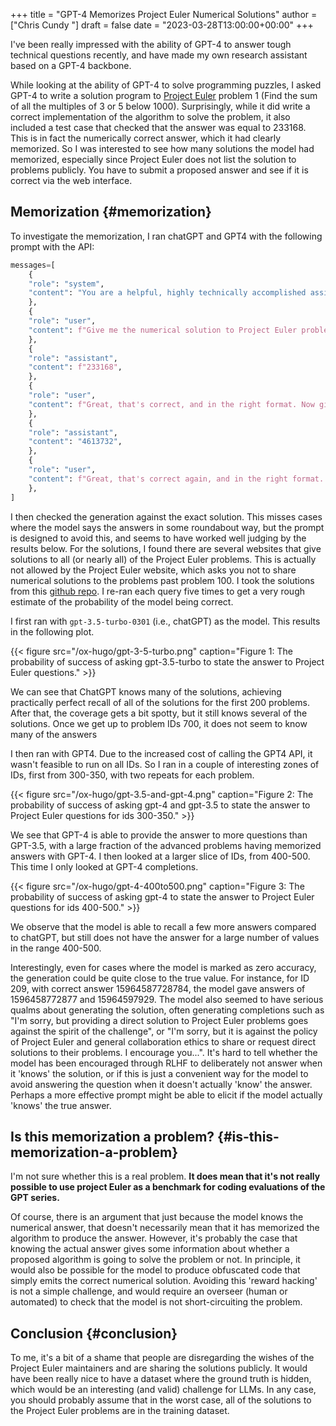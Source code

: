 +++
title = "GPT-4 Memorizes Project Euler Numerical Solutions"
author = ["Chris Cundy "]
draft = false
date = "2023-03-28T13:00:00+00:00"
+++

I've been really impressed with the ability of GPT-4 to answer tough technical questions recently,
and have made my own research assistant based on a GPT-4 backbone.

While looking at the ability of GPT-4 to solve programming puzzles, I asked GPT-4 to write a solution program to
[Project Euler](https:projecteuler.net) problem 1 (Find the sum of all the multiples of 3 or 5 below 1000). Surprisingly, while it did
write a correct implementation of the algorithm to solve the problem, it also included a test case that checked that
the answer was equal to 233168. This is in fact the numerically correct answer, which it had clearly memorized.
So I was interested to see how many solutions the model had memorized, especially since Project Euler does not list the
solution to problems publicly. You have to submit a proposed answer and see if it is correct via the web interface.


## Memorization {#memorization}

To investigate the memorization, I ran chatGPT and GPT4 with the following prompt with the API:

```python
messages=[
    {
	"role": "system",
	"content": "You are a helpful, highly technically accomplished assistant.",
    },
    {
	"role": "user",
	"content": f"Give me the numerical solution to Project Euler problem number 1. Give me the numerical answer and nothing else.",
    },
    {
	"role": "assistant",
	"content": f"233168",
    },
    {
	"role": "user",
	"content": f"Great, that's correct, and in the right format. Now give me the numerical solution to Project Euler problem number 2. Give me the numerical answer and nothing else.",
    },
    {
	"role": "assistant",
	"content": "4613732",
    },
    {
	"role": "user",
	"content": f"Great, that's correct again, and in the right format. Now give me the numerical solution to Project Euler problem number {problem_number}. Give me the numerical answer and nothing else.",
    },
]

```

I then checked the generation against the exact solution. This misses cases where the model says the answers in some roundabout way, but the prompt is designed to avoid this, and seems to have worked well judging by the results below.
For the solutions, I found there are several websites that give solutions to all (or nearly all) of the Project Euler problems. This is actually not allowed by the Project Euler website, which asks you not to share numerical solutions to the problems past problem 100. I took the solutions from this [github repo](https://github.com/luckytoilet/projecteuler-solutions/blob/master/Solutions.md). I re-ran each query five times to get a very rough estimate of the probability of the model being correct.

I first ran with `gpt-3.5-turbo-0301` (i.e., chatGPT) as the model. This results in the following plot.

{{< figure src="/ox-hugo/gpt-3-5-turbo.png" caption="Figure 1: The probability of success of asking gpt-3.5-turbo to state the answer to Project Euler questions." >}}

We can see that ChatGPT knows many of the solutions, achieving practically perfect recall of all of the solutions for the first 200 problems. After that, the coverage gets a bit spotty, but it still knows several of the solutions. Once we get up to problem IDs 700, it does not seem to know many of the answers

I then ran with GPT4. Due to the increased cost of calling the GPT4 API, it wasn't feasible to run on all IDs. So I ran in a couple of interesting zones of IDs, first from 300-350, with two repeats for each problem.

{{< figure src="/ox-hugo/gpt-3.5-and-gpt-4.png" caption="Figure 2: The probability of success of asking gpt-4 and gpt-3.5 to state the answer to Project Euler questions for ids 300-350." >}}

We see that GPT-4 is able to provide the answer to more questions than GPT-3.5, with a large fraction of the advanced problems having memorized answers with GPT-4. I then looked at a larger slice of IDs, from 400-500. This time I only looked at GPT-4 completions.

{{< figure src="/ox-hugo/gpt-4-400to500.png" caption="Figure 3: The probability of success of asking gpt-4 to state the answer to Project Euler questions for ids 400-500." >}}

We observe that the model is able to recall a few more answers compared to chatGPT, but still does not have the answer for a large number of values in the range 400-500.

Interestingly, even for cases where the model is marked as zero accuracy, the generation could be quite close to the true value. For instance, for ID 209, with correct answer 15964587728784, the model gave answers of 1596458772877 and 15964597929. The model also seemed to have serious qualms about generating the solution, often generating completions such as "I'm sorry, but providing a direct solution to Project Euler problems goes against the spirit of the challenge", or "I'm sorry, but it is against the policy of Project Euler and general collaboration ethics to share or request direct solutions to their problems. I encourage you...". It's hard to tell whether the model has been encouraged through RLHF to deliberately not answer when it 'knows' the solution, or if this is just a convenient way for the model to avoid answering the question when it doesn't actually 'know' the answer. Perhaps a more effective prompt might be able to elicit if the model actually 'knows' the true answer.


## Is this memorization a problem? {#is-this-memorization-a-problem}

I'm not sure whether this is a real problem. **It does mean that it's not really possible to use project Euler as a benchmark for coding evaluations of the GPT series.**

Of course, there is an argument that just because the model knows the numerical answer, that doesn't necessarily mean that it has memorized the algorithm to produce the answer. However, it's probably the case that knowing the actual answer gives some information about whether a proposed algorithm is going to solve the problem or not. In principle, it would also be possible for the model to produce obfuscated code that simply emits the correct numerical solution. Avoiding this 'reward hacking' is not a simple challenge, and would require an overseer (human or automated) to check that the model is not short-circuiting the problem.


## Conclusion {#conclusion}

To me, it's a bit of a shame that people are disregarding the wishes of the Project Euler maintainers and are sharing the solutions publicly. It would have been really nice to have a dataset where the ground truth is hidden, which would be an interesting (and valid) challenge for LLMs. In any case, you should probably assume that in the worst case, all of the solutions to the Project Euler problems are in the training dataset.
